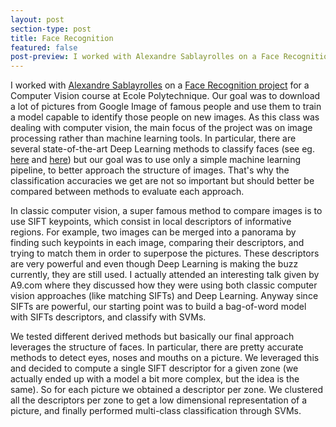 ```yaml
---
layout: post
section-type: post
title: Face Recognition
featured: false
post-preview: I worked with Alexandre Sablayrolles on a Face Recognition project for a Computer Vision course at Ecole Polytechnique. Our goal was to download a lot of pictures from Google Image of famous people and use them to train a model capable to identify those people on new images. As this class was dealing with computer vision, the main focus of the project was on image processing rather than machine learning tools.
---
```

I worked with [Alexandre Sablayrolles](https://github.com/alexandresablayrolles) on a [Face Recognition project](https://github.com/sds-dubois/Face-Recognition) for a Computer Vision course at Ecole Polytechnique. Our goal was to download a lot of pictures from Google Image of famous people and use them to train a model capable to identify those people on new images. As this class was dealing with computer vision, the main focus of the project was on image processing rather than machine learning tools. In particular, there are several state-of-the-art Deep Learning methods to classify faces (see eg. [here](http://arxiv.org/pdf/1504.02351v1.pdf) and [here](https://research.facebook.com/publications/480567225376225/deepface-closing-the-gap-to-human-level-performance-in-face-verification/)) but our goal was to use only a simple machine learning pipeline, to better approach the structure of images. That's why the classification accuracies we get are not so important but should better be compared between methods to evaluate each approach.  

In classic computer vision, a super famous method to compare images is to use SIFT keypoints, which consist in local descriptors of informative regions. For example, two images can be merged into a panorama by finding such keypoints in each image, comparing their descriptors, and trying to match them in order to superpose the pictures. These descriptors are very powerful and even though Deep Learning is making the buzz currently, they are still used. I actually attended an interesting talk given by A9.com where they discussed how they were using both classic computer vision approaches (like matching SIFTs) and Deep Learning. Anyway since SIFTs are powerful, our starting point was to build a bag-of-word model with SIFTs descriptors, and classify with SVMs.  

We tested different derived methods but basically our final approach leverages the structure of faces. In particular, there are pretty accurate methods to detect eyes, noses and mouths on a picture. We leveraged this and decided to compute a single SIFT descriptor for a given zone (we actually ended up with a model a bit more complex, but the idea is the same). So for each picture we obtained a descriptor per zone. We clustered all the descriptors per zone to get a low dimensional representation of a picture, and finally performed multi-class classification through SVMs.  